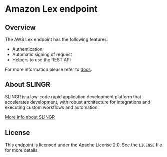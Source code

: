 # Amazon Lex endpoint

## Overview
The AWS Lex endpoint has the following features:
- Authentication
- Automatic signing of request
- Helpers to use the REST API

For more information please refer to [docs](https://slingr-stack.github.io/platform/endpoints_aws_lex.html).

## About SLINGR

SLINGR is a low-code rapid application development platform that accelerates development, with robust architecture for integrations and executing custom workflows and automation.

[More info about SLINGR](https://slingr.io)

## License

This endpoint is licensed under the Apache License 2.0. See the `LICENSE` file for more details.





